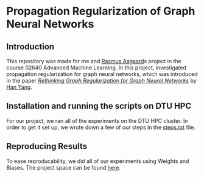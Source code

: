 # Propagation Regularization of Graph Neural Networks 

## Introduction

This repository was made for me and [Rasmus Aagaard](https://github.com/rasgaard)s project in the course 02640 Advanced Machine Learning. In this project, investigated propagation regularization for graph neural networks, which was introduced in the paper [*Rethinking Graph Regularization for Graph Neural Networks*](https://arxiv.org/abs/2009.02027) by [Han Yang](https://github.com/yang-han/). 

## Installation and running the scripts on DTU HPC

For our project, we ran all of the experiments on the DTU HPC cluster. In order to get it set up, we wrote down a few of our steps in the [steps.txt](https://github.com/vstenby/02460GraphRegularization/blob/main/steps.txt) file. 

## Reproducing Results

To ease reproducability, we did all of our experiments using Weights and Biases. The project space can be found [here](https://wandb.ai/wakewordteam/02460AdvancedML). 

